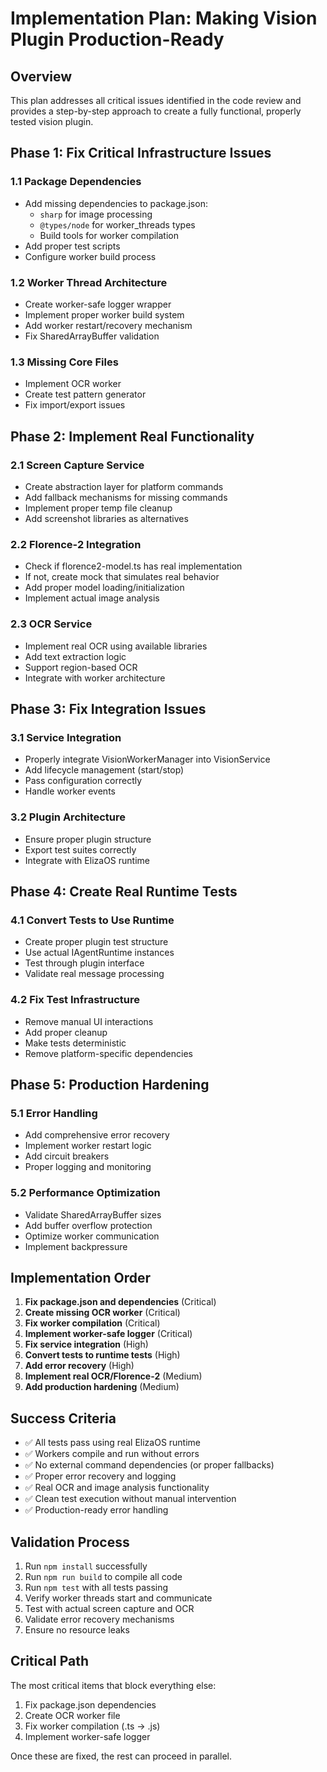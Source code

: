 # Implementation Plan: Making Vision Plugin Production-Ready

## Overview

This plan addresses all critical issues identified in the code review and provides a step-by-step approach to create a fully functional, properly tested vision plugin.

## Phase 1: Fix Critical Infrastructure Issues

### 1.1 Package Dependencies
- Add missing dependencies to package.json:
  - `sharp` for image processing
  - `@types/node` for worker_threads types
  - Build tools for worker compilation
- Add proper test scripts
- Configure worker build process

### 1.2 Worker Thread Architecture
- Create worker-safe logger wrapper
- Implement proper worker build system
- Add worker restart/recovery mechanism
- Fix SharedArrayBuffer validation

### 1.3 Missing Core Files
- Implement OCR worker
- Create test pattern generator
- Fix import/export issues

## Phase 2: Implement Real Functionality

### 2.1 Screen Capture Service
- Create abstraction layer for platform commands
- Add fallback mechanisms for missing commands
- Implement proper temp file cleanup
- Add screenshot libraries as alternatives

### 2.2 Florence-2 Integration
- Check if florence2-model.ts has real implementation
- If not, create mock that simulates real behavior
- Add proper model loading/initialization
- Implement actual image analysis

### 2.3 OCR Service
- Implement real OCR using available libraries
- Add text extraction logic
- Support region-based OCR
- Integrate with worker architecture

## Phase 3: Fix Integration Issues

### 3.1 Service Integration
- Properly integrate VisionWorkerManager into VisionService
- Add lifecycle management (start/stop)
- Pass configuration correctly
- Handle worker events

### 3.2 Plugin Architecture
- Ensure proper plugin structure
- Export test suites correctly
- Integrate with ElizaOS runtime

## Phase 4: Create Real Runtime Tests

### 4.1 Convert Tests to Use Runtime
- Create proper plugin test structure
- Use actual IAgentRuntime instances
- Test through plugin interface
- Validate real message processing

### 4.2 Fix Test Infrastructure
- Remove manual UI interactions
- Add proper cleanup
- Make tests deterministic
- Remove platform-specific dependencies

## Phase 5: Production Hardening

### 5.1 Error Handling
- Add comprehensive error recovery
- Implement worker restart logic
- Add circuit breakers
- Proper logging and monitoring

### 5.2 Performance Optimization
- Validate SharedArrayBuffer sizes
- Add buffer overflow protection
- Optimize worker communication
- Implement backpressure

## Implementation Order

1. **Fix package.json and dependencies** (Critical)
2. **Create missing OCR worker** (Critical)
3. **Fix worker compilation** (Critical)
4. **Implement worker-safe logger** (Critical)
5. **Fix service integration** (High)
6. **Convert tests to runtime tests** (High)
7. **Add error recovery** (High)
8. **Implement real OCR/Florence-2** (Medium)
9. **Add production hardening** (Medium)

## Success Criteria

- ✅ All tests pass using real ElizaOS runtime
- ✅ Workers compile and run without errors
- ✅ No external command dependencies (or proper fallbacks)
- ✅ Proper error recovery and logging
- ✅ Real OCR and image analysis functionality
- ✅ Clean test execution without manual intervention
- ✅ Production-ready error handling

## Validation Process

1. Run `npm install` successfully
2. Run `npm run build` to compile all code
3. Run `npm test` with all tests passing
4. Verify worker threads start and communicate
5. Test with actual screen capture and OCR
6. Validate error recovery mechanisms
7. Ensure no resource leaks

## Critical Path

The most critical items that block everything else:
1. Fix package.json dependencies
2. Create OCR worker file
3. Fix worker compilation (.ts → .js)
4. Implement worker-safe logger

Once these are fixed, the rest can proceed in parallel. 